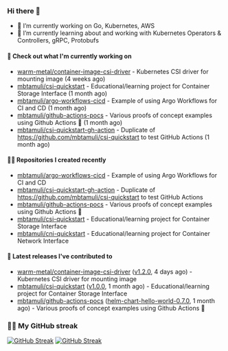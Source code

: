 ### Hi there 👋

- 🔭 I’m currently working on Go, Kubernetes, AWS
- 🌱 I’m currently learning about and working with Kubernetes Operators & Controllers, gRPC, Protobufs

#### 👷 Check out what I'm currently working on

- [warm-metal/container-image-csi-driver](https://github.com/warm-metal/container-image-csi-driver) - Kubernetes CSI driver for mounting image (4 weeks ago)
- [mbtamuli/csi-quickstart](https://github.com/mbtamuli/csi-quickstart) - Educational/learning project for Container Storage Interface (1 month ago)
- [mbtamuli/argo-workflows-cicd](https://github.com/mbtamuli/argo-workflows-cicd) - Example of using Argo Workflows for CI and CD (1 month ago)
- [mbtamuli/github-actions-pocs](https://github.com/mbtamuli/github-actions-pocs) - Various proofs of concept examples using Github Actions 🤖 (1 month ago)
- [mbtamuli/csi-quickstart-gh-action](https://github.com/mbtamuli/csi-quickstart-gh-action) - Duplicate of https://github.com/mbtamuli/csi-quickstart to test GitHub Actions (1 month ago)

#### 👨‍💻 Repositories I created recently

- [mbtamuli/argo-workflows-cicd](https://github.com/mbtamuli/argo-workflows-cicd) - Example of using Argo Workflows for CI and CD
- [mbtamuli/csi-quickstart-gh-action](https://github.com/mbtamuli/csi-quickstart-gh-action) - Duplicate of https://github.com/mbtamuli/csi-quickstart to test GitHub Actions
- [mbtamuli/github-actions-pocs](https://github.com/mbtamuli/github-actions-pocs) - Various proofs of concept examples using Github Actions 🤖
- [mbtamuli/csi-quickstart](https://github.com/mbtamuli/csi-quickstart) - Educational/learning project for Container Storage Interface
- [mbtamuli/cni-quickstart](https://github.com/mbtamuli/cni-quickstart) - Educational/learning project for Container Network Interface

#### 🚀 Latest releases I've contributed to

- [warm-metal/container-image-csi-driver](https://github.com/warm-metal/container-image-csi-driver) ([v1.2.0](https://github.com/warm-metal/container-image-csi-driver/releases/tag/v1.2.0), 4 days ago) - Kubernetes CSI driver for mounting image
- [mbtamuli/csi-quickstart](https://github.com/mbtamuli/csi-quickstart) ([v1.0.0](https://github.com/mbtamuli/csi-quickstart/releases/tag/v1.0.0), 1 month ago) - Educational/learning project for Container Storage Interface
- [mbtamuli/github-actions-pocs](https://github.com/mbtamuli/github-actions-pocs) ([helm-chart-hello-world-0.7.0](https://github.com/mbtamuli/github-actions-pocs/releases/tag/helm-chart-hello-world-0.7.0), 1 month ago) - Various proofs of concept examples using Github Actions 🤖

### 🏃🏻 My GitHub streak
[![GitHub Streak](https://github-readme-streak-stats-mbtamuli-projects.vercel.app?user=mbtamuli&theme=github-dark-dimmed&mode=weekly#gh-dark-mode-only)](https://github.com/mbtamuli#gh-dark-mode-only)
[![GitHub Streak](https://github-readme-streak-stats-mbtamuli-projects.vercel.app?user=mbtamuli&theme=transparent&mode=weekly#gh-light-mode-only)](https://github.com/mbtamuli#gh-light-mode-only)
